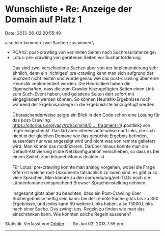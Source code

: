 Wunschliste • Re: Anzeige der Domain auf Platz 1
================================================

Date: 2013-06-02 20:55:49

also hier kommen zwei Sachen zusammen:\
- PCA42: post-crawling von verlinkten Seiten nach Suchresultatanzeige\
- Lotus: pre-crawling von geratenen Seiten vor Suchanforderung\
\
Das sind zwei verschiedene Sachen aber von der Implementierung sehr
ähnlich, denn ein \'richtiges\' pre-crawling kann man sich aufgrund der
Suchzeit nicht leisten und würde genau wie das post-crawling über eine
Heuristik implementiert werden. Die Heuristiken haben die Eigenschaften,
dass die zum Crawler hinzugefügten Seiten einen Link zum Such-Event
haben, und geladene Seiten dort sofort mit eingegliedert werden können.
So können Heuristik-Ergebnisse noch während der Ergebnisanzeige in die
Ergebnisliste hinzugefügt werden.\
\
Überaschenderweise zeigte ein Blick in den Code schon eine Lösung für
das post-Crawling:\
[https://gitorious.org/yacy/rc1/commit/0 \...
fragment=1](https://gitorious.org/yacy/rc1/commit/067728bcccdb1da96019a6d17bd48240756b50b1/diffs?diffmode=sidebyside&fragment=1){.postlink}
von reger eingecheckt. Das läd aber interessanterweise nur Links, die
sich nicht in der gleichen Domäne wie das gesuchte Ergebnis befinden,
ausserdem nur was angezeigt wird und nicht was von remote geliefert
wird. Man könnte das modifizieren. Darüber hinaus könnte man die
Default-Aktivierung in die Netzkonfiguration verschieben, so dass es bei
einem Switch zum Intranet-Modus deaktiv ist.\
\
Für Lotus\' pre-crawling könnte man analog vorgehen, wobei die Frage
offen ist welche root-Dokumente tatsächlich zu laden sind, es gibt ja so
viele Sprachen. Man könnte zu den com/edu/org/net-TLDs noch die
Länderdomäne entsprechend Browser Spracheinstellung nehmen.\
\
Insgesamt gibts aber zu beachten, dass ein Post-Crawling über
Suchergebnisse heftig sein kann: bei der remote Suche gibts bis zu 300
Ergebnisse, und jedes kann 50 weitere Links haben, also 15000 Links nach
einer Suche. Das zwingt uns, Regeln zu finden wie man das einschränken
kann. Wie könnten solche Regeln aussehen?

Statistik: Verfasst von
[Orbiter](http://forum.yacy-websuche.de/memberlist.php?mode=viewprofile&u=2)
--- So Jun 02, 2013 7:55 pm

------------------------------------------------------------------------
